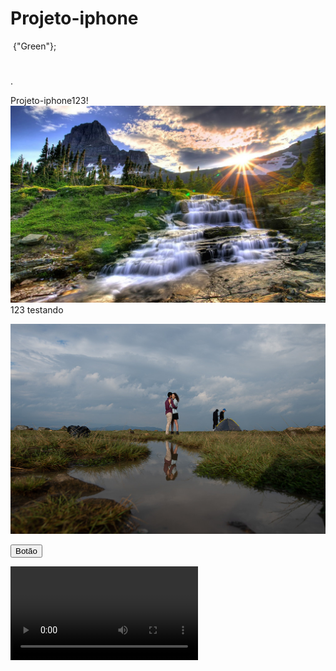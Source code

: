 # Projeto-iphone
<style></style>
<script></script>

<img/>	{"Green"};
<!DOCTYPE html>
<html>
<head> 
  <title></title>
</head>
<body>
  <h1></h1>
  <p></p>
  <p></p>
  <p>.</p>
  <p></p>
</body>
</html>
 
 Projeto-iphone123!  ![Alt text](seila123-3.jpg)
123 testando 
 
 
 ![Alt text](editar-2-1.jpg)  

 <button>Botão</button> 

 <video></video>

 <table></table>